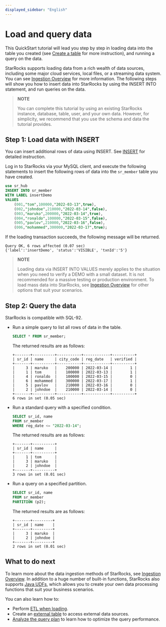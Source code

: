 ```yaml
---
displayed_sidebar: "English"
---
```


# Load and query data

This QuickStart tutorial will lead you step by step in loading data into the table you created (see [Create a table](../quick_start/Create_table.md) for more instruction), and running a query on the data.

StarRocks supports loading data from a rich wealth of data sources, including some major cloud services, local files, or a streaming data system. You can see [Ingestion Overview](../loading/loading_introduction/Loading_intro.md) for more information. The following steps will show you how to insert data into StarRocks by using the INSERT INTO statement, and run queries on the data.

> **NOTE**
>
> You can complete this tutorial by using an existing StarRocks instance, database, table, user, and your own data. However, for simplicity, we recommend that you use the schema and data the tutorial provides.

## Step 1: Load data with INSERT

You can insert additional rows of data using INSERT. See [INSERT](../sql-reference/sql-statements/data-manipulation/INSERT.md) for detailed instruction.

Log in to StarRocks via your MySQL client, and execute the following statements to insert the following rows of data into the `sr_member` table you have created.

```SQL
use sr_hub
INSERT INTO sr_member
WITH LABEL insertDemo
VALUES
    (001,"tom",100000,"2022-03-13",true),
    (002,"johndoe",210000,"2022-03-14",false),
    (003,"maruko",200000,"2022-03-14",true),
    (004,"ronaldo",100000,"2022-03-15",false),
    (005,"pavlov",210000,"2022-03-16",false),
    (006,"mohammed",300000,"2022-03-17",true);
```

If the loading transaction succeeds, the following message will be returned.

```Plain
Query OK, 6 rows affected (0.07 sec)
{'label':'insertDemo', 'status':'VISIBLE', 'txnId':'5'}
```

> **NOTE**
>
> Loading data via INSERT INTO VALUES merely applies to the situation when you need to verify a DEMO with a small dataset. It is not recommended for a massive testing or production environment. To load mass data into StarRocks, see [Ingestion Overview](../loading/loading_introduction/Loading_intro.md) for other options that suit your scenarios.

## Step 2: Query the data

StarRocks is compatible with SQL-92.

- Run a simple query to list all rows of data in the table.

  ```SQL
  SELECT * FROM sr_member;
  ```

  The returned results are as follows:

  ```Plain
  +-------+----------+-----------+------------+----------+
  | sr_id | name     | city_code | reg_date   | verified |
  +-------+----------+-----------+------------+----------+
  |     3 | maruko   |    200000 | 2022-03-14 |        1 |
  |     1 | tom      |    100000 | 2022-03-13 |        1 |
  |     4 | ronaldo  |    100000 | 2022-03-15 |        0 |
  |     6 | mohammed |    300000 | 2022-03-17 |        1 |
  |     5 | pavlov   |    210000 | 2022-03-16 |        0 |
  |     2 | johndoe  |    210000 | 2022-03-14 |        0 |
  +-------+----------+-----------+------------+----------+
  6 rows in set (0.05 sec)
  ```

- Run a standard query with a specified condition.

  ```SQL
  SELECT sr_id, name 
  FROM sr_member
  WHERE reg_date <= "2022-03-14";
  ```

  The returned results are as follows:

  ```Plain
  +-------+----------+
  | sr_id | name     |
  +-------+----------+
  |     1 | tom      |
  |     3 | maruko   |
  |     2 | johndoe  |
  +-------+----------+
  3 rows in set (0.01 sec)
  ```

- Run a query on a specified partition.

  ```SQL
  SELECT sr_id, name 
  FROM sr_member 
  PARTITION (p2);
  ```

  The returned results are as follows:

  ```Plain
  +-------+---------+
  | sr_id | name    |
  +-------+---------+
  |     3 | maruko  |
  |     2 | johndoe |
  +-------+---------+
  2 rows in set (0.01 sec)
  ```

## What to do next

To learn more about the data ingestion methods of StarRocks, see [Ingestion Overview](../loading/loading_introduction/Loading_intro.md). In addition to a huge number of built-in functions, StarRocks also supports [Java UDFs](../sql-reference/sql-functions/JAVA_UDF.md), which allows you to create your own data processing functions that suit your business scenarios.

You can also learn how to:

- Perform [ETL when loading](../loading/Etl_in_loading.md).
- Create an [external table](../data_source/External_table.md) to access external data sources.
- [Analyze the query plan](../administration/Query_planning.md) to learn how to optimize the query performance.
